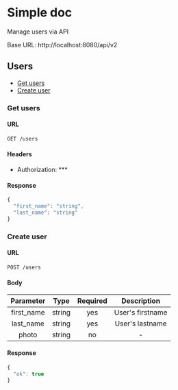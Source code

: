 # Simple doc

Manage users via API

Base URL: http://localhost:8080/api/v2

## Users

- [Get users](#get-users)
- [Create user](#create-user)

### Get users

#### URL

```sh
GET /users
```

#### Headers

- Authorization: ***

#### Response

```js
{
  "first_name": "string",
  "last_name": "string"
}
```

### Create user

#### URL

```sh
POST /users
```

#### Body

| Parameter | Type | Required | Description
|:---------:|:----:|:--------:|:----------:|
| first_name | string | yes | User's firstname |
| last_name | string | yes | User's lastname |
| photo | string | no |  -  |

#### Response

```js
{
  "ok": true
}
```